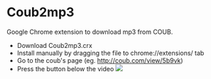 # Coub2mp3
Google Chrome extension to download mp3 from COUB. 
- Download Сoub2mp3.crx
- Install manually by dragging the file to chrome://extensions/ tab
- Go to the coub's page (eg. http://coub.com/view/5b9vk)
- Press the button below the video 
![](https://github.com/bytefucker/Coub2mp3/blob/master/screenshot.png)
